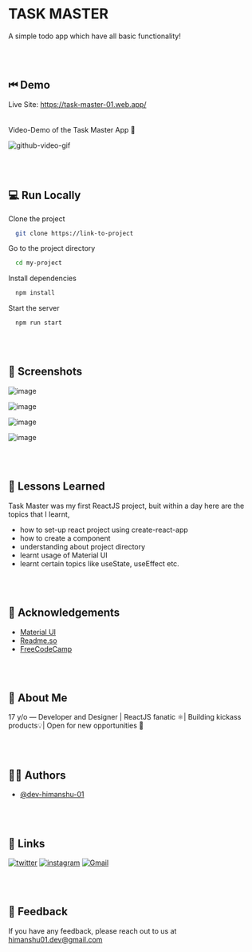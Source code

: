 
# TASK MASTER

A simple todo app which have all basic functionality!




<br>
<br>

## ⏮ Demo

Live Site: https://task-master-01.web.app/
<br>
<br>
<br>
Video-Demo of the Task Master App 📘
 
![github-video-gif](https://user-images.githubusercontent.com/110885026/229994613-ac999201-dbbc-4a7a-8f50-b87f270a062f.gif)


<br>
<br>

## 💻 Run Locally

Clone the project

```bash
  git clone https://link-to-project
```

Go to the project directory

```bash
  cd my-project
```

Install dependencies

```bash
  npm install
```

Start the server

```bash
  npm run start
```


<br>
<br>

## 📸 Screenshots

![image](https://user-images.githubusercontent.com/110885026/229995247-6ecf2b7d-56e3-43f9-9285-019ce60c29b5.png)

![image](https://user-images.githubusercontent.com/110885026/229995805-944abc4b-6374-4eca-86cf-522d1a4a499f.png)

![image](https://user-images.githubusercontent.com/110885026/229995632-b44ea293-2572-43e8-b5c5-a67f4b3d8262.png)

![image](https://user-images.githubusercontent.com/110885026/229995486-cc691628-a6b3-44a6-8ef3-a9f88a0a6258.png)


<br>
<br>

## 🧠 Lessons Learned

Task Master was my first ReactJS project, buit within a day
here are the topics that I learnt,

- how to set-up react project using create-react-app
- how to create a component
- understanding about project directory
- learnt usage of Material UI
- learnt certain topics like useState, useEffect etc.


<br>
<br>

## 🎈 Acknowledgements
 - [Material UI](https://mui.com/)
 - [Readme.so](https://readme.so/)
 - [FreeCodeCamp](https://www.freecodecamp.org/)


<br>
<br>

## 🚀 About Me
17 y/o — Developer and Designer | ReactJS fanatic ⚛️| Building kickass products💡|  Open for new opportunities 🌟


<br>
<br>

## 🙋‍♂️ Authors
- [@dev-himanshu-01](https://github.com/dev-himanshu-01)


<br>
<br>

## 🔗 Links

[![twitter](https://img.shields.io/badge/twitter-1DA1F2?style=for-the-badge&logo=twitter&logoColor=white)](https://twitter.com/garadiya0)
[![instagram](https://img.shields.io/badge/instagram-d62976?style=for-the-badge&logo=instagram&logoColor=pink)](https://www.instagram.com/palverse_/) 
[![Gmail](https://img.shields.io/badge/gmail-c71610?style=for-the-badge&logo=gmail&logoColor=white)](emailto:himanshu01.dev@gmail.com)


<br>
<br>

## 💬 Feedback

If you have any feedback, please reach out to us at himanshu01.dev@gmail.com

